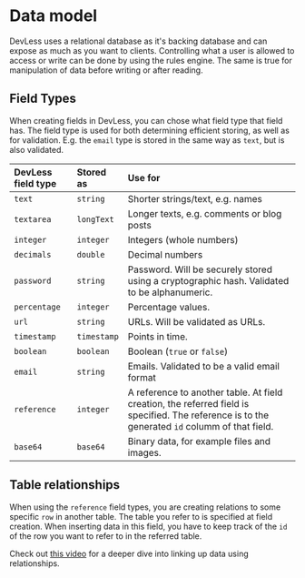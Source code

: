 #  Data model

DevLess uses a relational database as it's backing database and can expose as much as you want to clients. Controlling what a user is allowed to access or write can be done by using the rules engine. The same is true for manipulation of data before writing or after reading. 

## Field Types

When creating fields in DevLess, you can chose what field type that field has. The field type is used for both determining efficient storing, as well as for validation. E.g. the `email` type is stored in the same way as `text`, but is also validated.

| DevLess field type | Stored as | Use for | 
| :-- | :-- | :--- | 
| `text`  |  `string` | Shorter strings/text, e.g. names | 
| `textarea`  |  `longText` | Longer texts, e.g. comments or blog posts |
| `integer`  |  `integer` | Integers (whole numbers) | 
| `decimals`  |  `double` | Decimal numbers |
| `password`  |  `string` | Password. Will be securely stored using a cryptographic hash. Validated to be alphanumeric. | 
| `percentage`  |  `integer` | Percentage values. |
| `url`  |  `string` | URLs. Will be validated as URLs. | 
| `timestamp`  |  `timestamp` | Points in time. | 
| `boolean`  |  `boolean` | Boolean (`true` or `false`) |
| `email`  |  `string` | Emails. Validated to be a valid email format | 
| `reference`  |  `integer` | A reference to another table. At field creation, the referred field is specified. The reference is to the generated `id` columm of that field. | 
| `base64`  | `base64` | Binary data, for example files and images. | 

## Table relationships 

When using the `reference` field types, you are creating relations to some specific `row` in another table. The table you refer to is specified at field creation. When inserting data in this field, you have to keep track of the `id` of the row you want to refer to in the referred table. 

Check out [this video](https://www.youtube.com/watch?v=ih63gDK_6EA) for a deeper dive into linking up data using relationships.